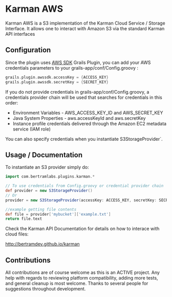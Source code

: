 Karman AWS
=============

Karman AWS is a S3 implementation of the Karman Cloud Service / Storage Interface. It allows one to interact with Amazon S3 via the standard Karman API interfaces


Configuration
-------------

Since the plugin uses [AWS SDK](http://grails.org/plugin/aws-sdk) Grails Plugin, you can add your AWS credentials parameters to your grails-app/conf/Config.groovy :

```groovy
grails.plugin.awssdk.accessKey = {ACCESS_KEY}
grails.plugin.awssdk.secretKey = {SECRET_KEY}
```

If you do not provide credentials in grails-app/conf/Config.groovy, a credentials provider chain will be used that searches for credentials in this order:

- Environment Variables - AWS_ACCESS_KEY_ID and AWS_SECRET_KEY
- Java System Properties - aws.accessKeyId and aws.secretKey
- Instance profile credentials delivered through the Amazon EC2 metadata service (IAM role)

You can also specify credentials when you instantiate S3StorageProvider`.


Usage / Documentation
---------------------

To instantiate an S3 provider simply do:

```groovy
import com.bertramlabs.plugins.karman.*

// To use credentials from Config.groovy or credential provider chain
def provider = new S3StorageProvider()
// Or
provider = new S3StorageProvider(accessKey: ACCESS_KEY, secretKey: SECRET_KEY, region: 'eu-west-1')

//example getting file contents
def file = provider['mybucket']['example.txt']
return file.text
```


Check the Karman API Documentation for details on how to interace with cloud files:

http://bertramdev.github.io/karman


Contributions
-------------
All contributions are of course welcome as this is an ACTIVE project. Any help with regards to reviewing platform compatibility, adding more tests, and general cleanup is most welcome.
Thanks to several people for suggestions throughout development.